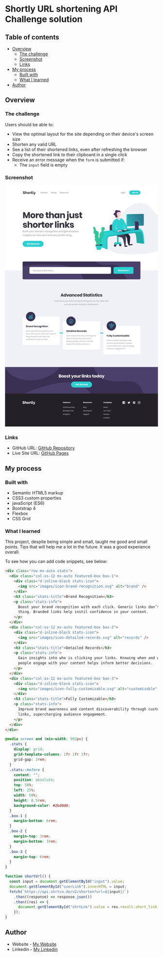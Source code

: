 # Shortly URL shortening API Challenge solution

## Table of contents

- [Overview](#overview)
  - [The challenge](#the-challenge)
  - [Screenshot](#screenshot)
  - [Links](#links)
- [My process](#my-process)
  - [Built with](#built-with)
  - [What I learned](#what-i-learned)
- [Author](#author)

## Overview

### The challenge

Users should be able to:

- View the optimal layout for the site depending on their device's screen size
- Shorten any valid URL
- See a list of their shortened links, even after refreshing the browser
- Copy the shortened link to their clipboard in a single click
- Receive an error message when the `form` is submitted if:
  - The `input` field is empty

### Screenshot

![](design/desktop-design.jpg)

### Links

- GitHub URL: [GitHub Repository](https://your-solution-url.com)
- Live Site URL: [GitHub Pages](https://your-live-site-url.com)

## My process

### Built with

- Semantic HTML5 markup
- CSS3 custom properties
- javaScript (ES6)
- Bootstrap 4
- Flexbox
- CSS Grid

### What I learned

This project, despite being simple and small, taught me good and small points. Tips that will help me a lot in the future. It was a good experience overall.

To see how you can add code snippets, see below:

```html
<div class="row mx-auto stats">
  <div class="col-xs-12 mx-auto featured-box box-1">
    <div class="d-inline-block stats-icon">
      <img src="images/icon-brand-recognition.svg" alt="brand" />
    </div>
    <h3 class="stats-title">Brand Recognition</h3>
    <p class="stats-info">
      Boost your brand recognition with each click. Generic links don’t mean a
      thing. Branded links help instil confidence in your content.
    </p>
  </div>
  <div class="col-xs-12 mx-auto featured-box box-2">
    <div class="d-inline-block stats-icon">
      <img src="images/icon-detailed-records.svg" alt="records" />
    </div>
    <h3 class="stats-title">Detailed Records</h3>
    <p class="stats-info">
      Gain insights into who is clicking your links. Knowing when and where
      people engage with your content helps inform better decisions.
    </p>
  </div>
  <div class="col-xs-12 mx-auto featured-box box-3">
    <div class="d-inline-block stats-icon">
      <img src="images/icon-fully-customizable.svg" alt="customizable" />
    </div>
    <h3 class="stats-title">Fully Customizable</h3>
    <p class="stats-info">
      Improve brand awareness and content discoverability through customizable
      links, supercharging audience engagement.
    </p>
  </div>
</div>
```

```css
@media screen and (min-width: 992px) {
  .stats {
    display: grid;
    grid-template-columns: 1fr 1fr 1fr;
    grid-gap: 2rem;
  }
  .stats::before {
    content: "";
    position: absolute;
    top: 50%;
    left: 25%;
    width: 50%;
    height: 0.5rem;
    background-color: #2bd0d0;
  }
  .box-1 {
    margin-bottom: 6rem;
  }
  .box-2 {
    margin-top: 3rem;
    margin-bottom: 3rem;
  }
  .box-3 {
    margin-top: 6rem;
  }
}
```

```js
function shortUrl() {
  const input = document.getElementById("input").value;
  document.getElementById("userLink").innerHTML = input;
  fetch(`https://api.shrtco.de/v2/shorten?url=${input}/`)
    .then((response) => response.json())
    .then((res) => {
      document.getElementById("shrtLnk").value = res.result.short_link;
    });
}
```

## Author

- Website - [My Website](https://www.atrindev.ir)
- Linkedin - [My Linkedin](https://www.linkedin.com/in/atrindev)
